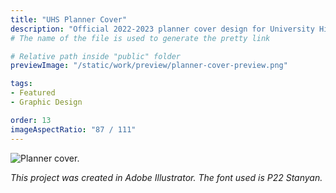 ```yaml
---
title: "UHS Planner Cover"
description: "Official 2022-2023 planner cover design for University High School."
# The name of the file is used to generate the pretty link

# Relative path inside "public" folder
previewImage: "/static/work/preview/planner-cover-preview.png"

tags:
- Featured
- Graphic Design

order: 13
imageAspectRatio: "87 / 111"
---
```


![Planner cover.](/static/work/planner-cover/Planner_Trimmed.png)

*This project was created in Adobe Illustrator. The font used is P22 Stanyan.*
